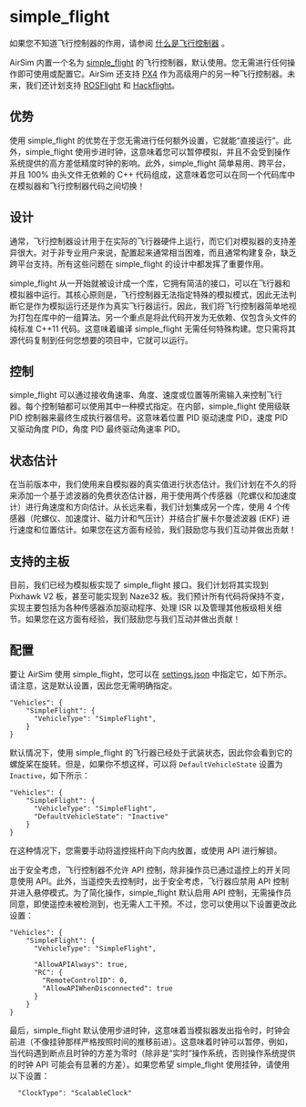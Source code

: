 # simple_flight

如果您不知道飞行控制器的作用，请参阅 [什么是飞行控制器](flight_controller.md) 。
 
AirSim 内置一个名为 [simple_flight](https://marekcel.pl/mscsim) 的飞行控制器，默认使用。您无需进行任何操作即可使用或配置它。AirSim 还支持 [PX4](px4_setup.md) 作为高级用户的另一种飞行控制器。未来，我们还计划支持 [ROSFlight](https://rosflight.org/) 和 [Hackflight](https://github.com/simondlevy/hackflight)。


## 优势

使用 simple_flight 的优势在于您无需进行任何额外设置，它就能“直接运行”。此外，simple_flight 使用步进时钟，这意味着您可以暂停模拟，并且不会受到操作系统提供的高方差低精度时钟的影响。此外，simple_flight 简单易用、跨平台，并且 100% 由头文件无依赖的 C++ 代码组成，这意味着您可以在同一个代码库中在模拟器和飞行控制器代码之间切换！

## 设计

通常，飞行控制器设计用于在实际的飞行器硬件上运行，而它们对模拟器的支持差异很大。对于非专业用户来说，配置起来通常相当困难，而且通常构建复杂，缺乏跨平台支持。所有这些问题在 simple_flight 的设计中都发挥了重要作用。


simple_flight 从一开始就被设计成一个库，它拥有简洁的接口，可以在飞行器和模拟器中运行。其核心原则是，飞行控制器无法指定特殊的模拟模式，因此无法判断它是作为模拟运行还是作为真实飞行器运行。因此，我们将飞行控制器简单地视为打包在库中的一组算法。另一个重点是将此代码开发为无依赖、仅包含头文件的纯标准 C++11 代码。这意味着编译 simple_flight 无需任何特殊构建。您只需将其源代码复制到任何您想要的项目中，它就可以运行。


## 控制

simple_flight 可以通过接收角速率、角度、速度或位置等所需输入来控制飞行器。每个控制轴都可以使用其中一种模式指定。在内部，simple_flight 使用级联 PID 控制器来最终生成执行器信号。这意味着位置 PID 驱动速度 PID，速度 PID 又驱动角度 PID，角度 PID 最终驱动角速率 PID。


## 状态估计

在当前版本中，我们使用来自模拟器的真实值进行状态估计。我们计划在不久的将来添加一个基于滤波器的免费状态估计器，用于使用两个传感器（陀螺仪和加速度计）进行角速度和方向估计。从长远来看，我们计划集成另一个库，使用 4 个传感器（陀螺仪、加速度计、磁力计和气压计）并结合扩展卡尔曼滤波器 (EKF) 进行速度和位置估计。如果您在这方面有经验，我们鼓励您与我们互动并做出贡献！

## 支持的主板

目前，我们已经为模拟板实现了 simple_flight 接口。我们计划将其实现到 Pixhawk V2 板，甚至可能实现到 Naze32 板。我们预计所有代码将保持不变，实现主要包括为各种传感器添加驱动程序、处理 ISR 以及管理其他板级相关细节。如果您在这方面有经验，我们鼓励您与我们互动并做出贡献！


## 配置

要让 AirSim 使用 simple_flight，您可以在 [settings.json](settings.md) 中指定它，如下所示。请注意，这是默认设置，因此您无需明确指定。


```
"Vehicles": {
    "SimpleFlight": {
      "VehicleType": "SimpleFlight",
    }
}
```

默认情况下，使用 simple_flight 的飞行器已经处于武装状态，因此你会看到它的螺旋桨在旋转。但是，如果你不想这样，可以将 `DefaultVehicleState` 设置为 `Inactive`，如下所示：


```
"Vehicles": {
    "SimpleFlight": {
      "VehicleType": "SimpleFlight",
      "DefaultVehicleState": "Inactive"
    }
}
```

在这种情况下，您需要手动将遥控摇杆向下向内放置，或使用 API 进行解锁。


出于安全考虑，飞行控制器不允许 API 控制，除非操作员已通过遥控上的开关同意使用 API。此外，当遥控失去控制时，出于安全考虑，飞行器应禁用 API 控制并进入悬停模式。为了简化操作，simple_flight 默认启用 API 控制，无需操作员同意，即使遥控未被检测到，也无需人工干预。不过，您可以使用以下设置更改此设置：

```
"Vehicles": {
    "SimpleFlight": {
      "VehicleType": "SimpleFlight",

      "AllowAPIAlways": true,
      "RC": {
        "RemoteControlID": 0,      
        "AllowAPIWhenDisconnected": true
      }
    }
}
```

最后，simple_flight 默认使用步进时钟，这意味着当模拟器发出指令时，时钟会前进（不像挂钟那样严格按照时间的推移前进）。这意味着时钟可以暂停，例如，当代码遇到断点且时钟的方差为零时（除非是“实时”操作系统，否则操作系统提供的时钟 API 可能会有显著的方差）。如果您希望 simple_flight 使用挂钟，请使用以下设置：

```
  "ClockType": "ScalableClock"
```
